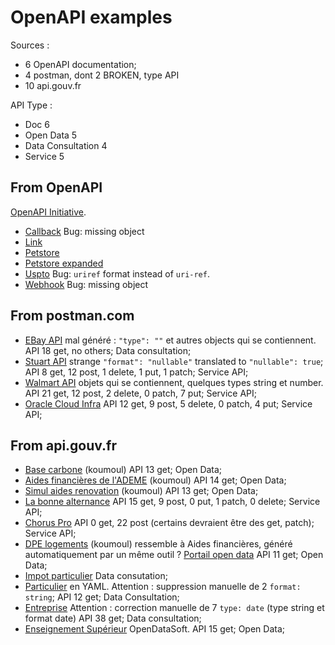 # OpenAPI examples

Sources :

- 6 OpenAPI documentation;
- 4 postman, dont 2 BROKEN, type API
- 10 api.gouv.fr

API Type :

- Doc 6
- Open Data 5
- Data Consultation 4
- Service 5

## From OpenAPI

[OpenAPI Initiative](https://www.openapis.org/).

- [Callback](https://github.com/OAI/OpenAPI-Specification/blob/main/examples/v3.0/callback-example.json)
  Bug: missing object
- [Link](https://github.com/OAI/OpenAPI-Specification/blob/main/examples/v3.0/link-example.json)
- [Petstore](https://github.com/OAI/OpenAPI-Specification/blob/main/examples/v3.0/petstore.json)
- [Petstore expanded](https://github.com/OAI/OpenAPI-Specification/blob/main/examples/v3.0/petstore-expanded.json)
- [Uspto](https://github.com/OAI/OpenAPI-Specification/blob/main/examples/v3.0/uspto.json)
  Bug: `uriref` format instead of `uri-ref`.
- [Webhook](https://github.com/OAI/OpenAPI-Specification/blob/main/examples/v3.1/webhook-example.json)
  Bug: missing object

## From postman.com

- [EBay API](https://www.postman.com/api-evangelist/workspace/ebay/api/ab1d1245-9134-4ba7-8caf-20abeb24de16/version/16d6fc2b-f41e-499c-a16a-ba3c81f175bb/definition/efcb4720-a513-46fc-81c9-ec5bd371111b/file/efcb4720-a513-46fc-81c9-ec5bd371111b)
  mal généré : `"type": ""` et autres objects qui se contiennent.
  API 18 get, no others;
  Data consultation;
- [Stuart API](https://www.postman.com/stuart-1/workspace/stuart-api/api/5039c443-0386-4125-88c4-7c39314f36bd/definition/c901f0dd-368a-4dc4-871b-6d9059604af8/file/c901f0dd-368a-4dc4-871b-6d9059604af8?version=bf987cdf-8525-43b5-8cf7-eb8ed29891ea&ctx=documentation)
  strange `"format": "nullable"` translated to `"nullable": true`;
  API 8 get, 12 post, 1 delete, 1 put, 1 patch;
  Service API;
- [Walmart API](https://www.postman.com/api-evangelist/workspace/walmart/api/c01b7fc8-6831-43ea-aaba-af9873ca342a/version/7db08e6e-05d6-46b2-87ad-b268d59569c7/definition/96fda077-a93f-49ec-ac92-208ada8abc5b/file/96fda077-a93f-49ec-ac92-208ada8abc5b)
  objets qui se contiennent, quelques types string et number.
  API 21 get, 12 post, 2 delete, 0 patch, 7 put;
  Service API;
- [Oracle Cloud Infra](https://www.postman.com/oracledevs/workspace/oracle-cloud-infrastructure-rest-apis/api/d62a427a-f901-4dad-aa2a-3c5fa6b999d9/definition/d224415c-8f6b-4499-b7ec-44f65f814aa5/file/d224415c-8f6b-4499-b7ec-44f65f814aa5)
  API 12 get, 9 post, 5 delete, 0 patch, 4 put;
  Service API;

## From api.gouv.fr

- [Base carbone](https://api.gouv.fr/documentation/api_base_carbone) (koumoul)
  API 13 get;
  Open Data;
- [Aides financières de l'ADEME](https://api.gouv.fr/documentation/api_aides_financieres_ademe) (koumoul)
  API 14 get;
  Open Data;
- [Simul aides renovation](https://api.gouv.fr/documentation/api_aides_renovation_energetique) (koumoul)
  API 13 get;
  Open Data;
- [La bonne alternance](https://api.gouv.fr/documentation/api-la-bonne-alternance)
  API 15 get, 9 post, 0 put, 1 patch, 0 delete;
  Service API;
- [Chorus Pro](https://api.gouv.fr/documentation/chorus-pro)
  API 0 get, 22 post (certains devraient être des get, patch);
  Service API;
- [DPE logements](https://api.gouv.fr/documentation/api_dpe_logements) (koumoul)
  ressemble à Aides financières, généré automatiquement par un même outil ?
  [Portail open data](https://koumoul.com/)
  API 11 get;
  Open Data;
- [Impot particulier](https://api.gouv.fr/documentation/impot-particulier)
  Data consutation;
- [Particulier](https://particulier.api.gouv.fr/catalogue/cnaf_msa/quotient_familial_v2) en YAML.
  Attention : suppression manuelle de 2 `format: string`;
  API 12 get;
  Data Consultation;
- [Entreprise](https://entreprise.api.gouv.fr/open-api-without-deprecated-paths.yml)
  Attention : correction manuelle de 7 `type: date` (type string et format date)
  API 38 get;
  Data consultation;
- [Enseignement Supérieur](?) OpenDataSoft.
  API 15 get;
  Open Data;
